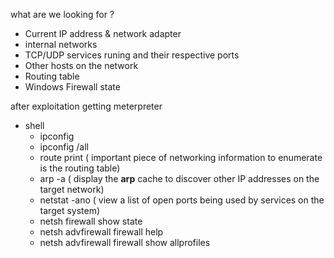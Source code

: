 
what are we looking for ?
- Current IP address & network adapter
- internal networks
- TCP/UDP services runing and their respective ports
- Other hosts on the network
- Routing table
- Windows Firewall state


after exploitation getting meterpreter

- shell
	- ipconfig
	- ipconfig /all
	- route print ( important piece of networking information to enumerate is the routing table)
	- arp -a ( display the **arp** cache to discover other IP addresses on the target network)
	- netstat -ano ( view a list of open ports being used by services on the target system)
	- netsh firewall show state
	- netsh advfirewall firewall help
	- netsh advfirewall firewall show allprofiles 
